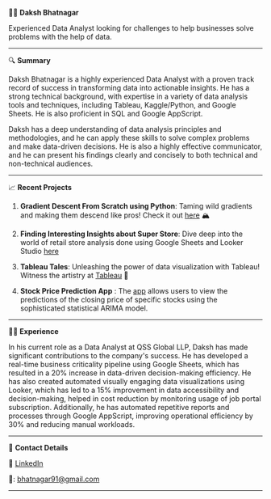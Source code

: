 👨‍💼 **Daksh Bhatnagar**

Experienced Data Analyst looking for challenges to help businesses solve problems with the help of data.

---

 🔍 **Summary**

Daksh Bhatnagar is a highly experienced Data Analyst with a proven track record of success in transforming data into actionable insights. He has a strong technical background, with expertise in a variety of data analysis tools and techniques, including Tableau, Kaggle/Python, and Google Sheets. He is also proficient in SQL and Google AppScript.

Daksh has a deep understanding of data analysis principles and methodologies, and he can apply these skills to solve complex problems and make data-driven decisions. He is also a highly effective communicator, and he can present his findings clearly and concisely to both technical and non-technical audiences.

---

 📈 **Recent Projects**

1. **Gradient Descent From Scratch using Python**: Taming wild gradients and making them descend like pros! Check it out [here](https://bit.ly/3fwd7JD) 🏔️
   
2. **Finding Interesting Insights about Super Store**: Dive deep into the world of retail store analysis done using Google Sheets and Looker Studio [here](https://docs.google.com/spreadsheets/d/14h0UCZOhi1nQx7oT7DY8SYmqp3S0Y5UssEjkGAuVgXo/edit#gid=312503756) 
   
3. **Tableau Tales**: Unleashing the power of data visualization with Tableau! Witness the artistry at [Tableau](https://public.tableau.com/app/profile/daksh.bhatnagar) 🎨
   
4. **Stock Price Prediction App** : The [app](https://stockpredictions.streamlit.app/) allows users to view the predictions of the closing price of specific stocks using the sophisticated statistical ARIMA model.

---

👨‍💻 **Experience**

In his current role as a Data Analyst at QSS Global LLP, Daksh has made significant contributions to the company's success. He has developed a real-time business criticality pipeline using Google Sheets, which has resulted in a 20% increase in data-driven decision-making efficiency. He has also created automated visually engaging data visualizations using Looker, which has led to a 15% improvement in data accessibility and decision-making, helped in cost reduction by monitoring usage of job portal subscription. Additionally, he has automated repetitive reports and processes through Google AppScript, improving operational efficiency by 30% and reducing manual workloads.

---

📧 **Contact Details**

🔗 [LinkedIn](https://www.linkedin.com/in/dakshb/)

📧: bhatnagar91@gmail.com

---

